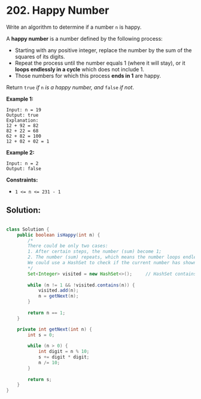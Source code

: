 # 202. Happy Number



Write an algorithm to determine if a number `n` is happy.

A **happy number** is a number defined by the following process:

- Starting with any positive integer, replace the number by the sum of the squares of its digits.
- Repeat the process until the number equals 1 (where it will stay), or it **loops endlessly in a cycle** which does not include 1.
- Those numbers for which this process **ends in 1** are happy.

Return `true` *if* `n` *is a happy number, and* `false` *if not*.

 

**Example 1:**

```
Input: n = 19
Output: true
Explanation:
12 + 92 = 82
82 + 22 = 68
62 + 82 = 100
12 + 02 + 02 = 1
```

**Example 2:**

```
Input: n = 2
Output: false
```

 

**Constraints:**

- `1 <= n <= 231 - 1`



## Solution:

```java

class Solution {
    public boolean isHappy(int n) {
        /*
        There could be only two cases:
        1. After certain steps, the number (sum) become 1;
        2. The number (sum) repeats, which means the number loops endlessly in a cycle.
        We could use a HashSet to check if the current number has shown up (visited) previously.
        */
        Set<Integer> visited = new HashSet<>();     // HashSet contains unique elements only.
        
        while (n != 1 && !visited.contains(n)) {
            visited.add(n);
            n = getNext(n);
        }
        
        return n == 1;
    }

    private int getNext(int n) {
        int s = 0;
        
        while (n > 0) {
            int digit = n % 10;
            s += digit * digit;
            n /= 10;
        }
        
        return s;
    }
}
```

